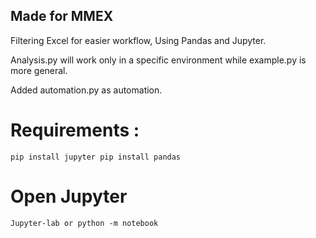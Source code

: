 
## Made for MMEX
 Filtering Excel for easier workflow, Using Pandas and Jupyter.
 
 Analysis.py will work only in a specific environment while example.py is more general.
 
 Added automation.py as automation.
 
# Requirements :
`pip install jupyter
pip install pandas`

# Open Jupyter
`Jupyter-lab
or python -m notebook`

